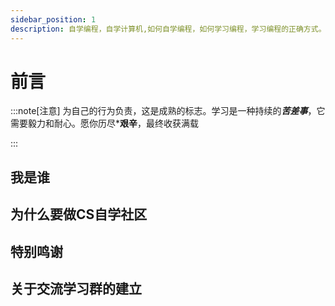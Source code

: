 ```yaml
---
sidebar_position: 1
description: 自学编程，自学计算机,如何自学编程，如何学习编程，学习编程的正确方式。
---
```


# 前言

:::note[注意]
为自己的行为负责，这是成熟的标志。学习是一种持续的***苦差事***，它需要毅力和耐心。愿你历尽***艰辛**，最终收获满载


:::

## 我是谁

## 为什么要做CS自学社区

## 特别鸣谢

## 关于交流学习群的建立



